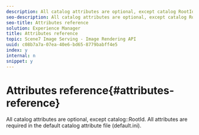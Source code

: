 ```yaml
---
description: All catalog attributes are optional, except catalog RootId. All attributes are required in the default catalog attribute file (default.ini).
seo-description: All catalog attributes are optional, except catalog RootId. All attributes are required in the default catalog attribute file (default.ini).
seo-title: Attributes reference
solution: Experience Manager
title: Attributes reference
topic: Scene7 Image Serving - Image Rendering API
uuid: c08b7a7a-07ea-40e6-bd65-8779babff4e5
index: y
internal: n
snippet: y
---
```


# Attributes reference{#attributes-reference}

All catalog attributes are optional, except catalog::RootId. All attributes are required in the default catalog attribute file (default.ini).

